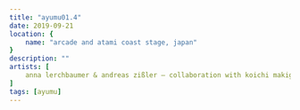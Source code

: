```yaml
---
title: "ayumu01.4"
date: 2019-09-21
location: {
    name: "arcade and atami coast stage, japan"
}
description: ""
artists: [
    anna lerchbaumer & andreas zißler – collaboration with koichi makigami and other japanese musicians
]
tags: [ayumu]
---
```

